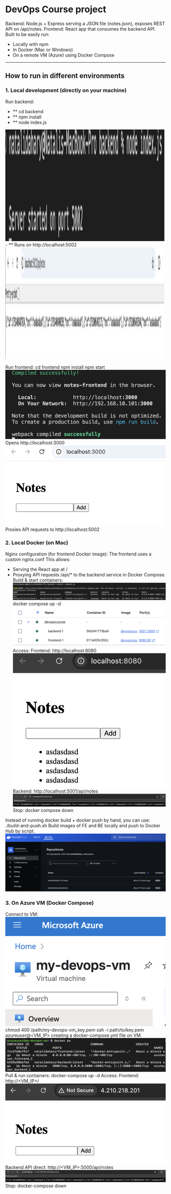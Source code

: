# DevOps Course project
Backend: Node.js + Express serving a JSON file (notes.json), exposes REST API on /api/notes.
Frontend: React app that consumes the backend API.
Built to be easily run:
- Locally with npm
- In Docker (Mac or Windows)
- On a remote VM (Azure) using Docker Compose

---

## How to run in different environments

### 1. Local development (directly on your machine)
Run backend:
- ** cd backend
- ** npm install
- ** node index.js
<img src="./screenshots/node_index.png" width="500" height="350"/>
- ** Runs on http://localhost:5002
<img src="./screenshots/localhost_backend.png" width="500" height="350"/>

Run frontend:
cd frontend
npm install
npm start
![npm start](./screenshots/npm_start.png)
Opens http://localhost:3000
![localhost frontend](./screenshots/localhost_frontend.png)
Proxies API requests to http://localhost:5002


### 2. Local Docker (on Mac)
Nginx configuration (for frontend Docker image):
The frontend uses a custom nginx.conf
This allows:
- Serving the React app at /
- Proxying API requests /api/* to the backend service in Docker Compose.
Build & start containers:
![docker compose ps](./screenshots/compose_ps_docker.png)
docker compose up -d
![build containers](./screenshots/build_containers.png)
Access:
Frontend: http://localhost:8080
![localhost frontend docker](./screenshots/localhost_frontend_docker.png)
Backend: http://localhost:5001/api/notes
![localhost backend docker](./screenshots/localhost_backend_docker.png)
Stop:
docker compose down

Instead of running docker build + docker push by hand, you can use:
./build-and-push.sh
Build images of FE and BE locally and push to Docker Hub by script.
![upload dockerhub](./screenshots/upload_dockerhub.png)


### 3. On Azure VM (Docker Compose)
Connect to VM:
![vm azure](./screenshots/vm_azure.png)
chmod 400 /path/my-devops-vm_key.pem
ssh -i path/to/key.pem azureuser@<VM_IP>
creating a docker-compose.yml file on VM.
![docker compose ps](./screenshots/compose_ps_vm.png)
Pull & run containers:
docker-compose up -d
Access:
Frontend: http://<VM_IP>/
![frontend vm](./screenshots/frontend_vm.png)
Backend API direct: http://<VM_IP>:5000/api/notes
![backend vm](./screenshots/backend_vm.png)
Stop:
docker-compose down
